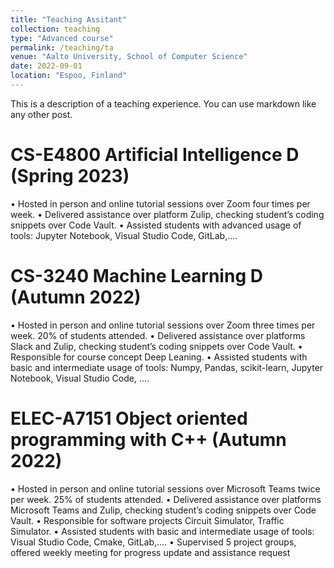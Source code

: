 ```yaml
---
title: "Teaching Assitant"
collection: teaching
type: "Advanced course"
permalink: /teaching/ta
venue: "Aalto University, School of Computer Science"
date: 2022-09-01
location: "Espoo, Finland"
---
```


This is a description of a teaching experience. You can use markdown like any other post.

CS-E4800 Artificial Intelligence D (Spring 2023)
======
• Hosted in person and online tutorial sessions over Zoom four times per week. 
• Delivered assistance over platform Zulip, checking student’s coding snippets over Code Vault.
• Assisted students with advanced usage of tools:  Jupyter Notebook, Visual Studio Code, GitLab,....

CS-3240 Machine Learning D (Autumn 2022)
======
• Hosted in person and online tutorial sessions over Zoom three times per week. 20% of students attended.
• Delivered assistance over platforms Slack and Zulip, checking student’s coding snippets over Code Vault.
• Responsible for course concept Deep Leaning.
• Assisted students with basic and intermediate usage of tools: Numpy, Pandas, scikit-learn,
Jupyter Notebook, Visual Studio Code, ....


ELEC-A7151 Object oriented programming with C++ (Autumn 2022)
======
• Hosted in person and online tutorial sessions over Microsoft Teams twice per week. 25% of students attended.
• Delivered assistance over platforms Microsoft Teams and Zulip, checking student’s coding snippets over Code Vault.
• Responsible for software projects Circuit Simulator, Traffic Simulator.
• Assisted students with basic and intermediate usage of tools: Visual Studio Code, Cmake, GitLab,....
• Supervised 5 project groups, offered weekly meeting for progress update and assistance request